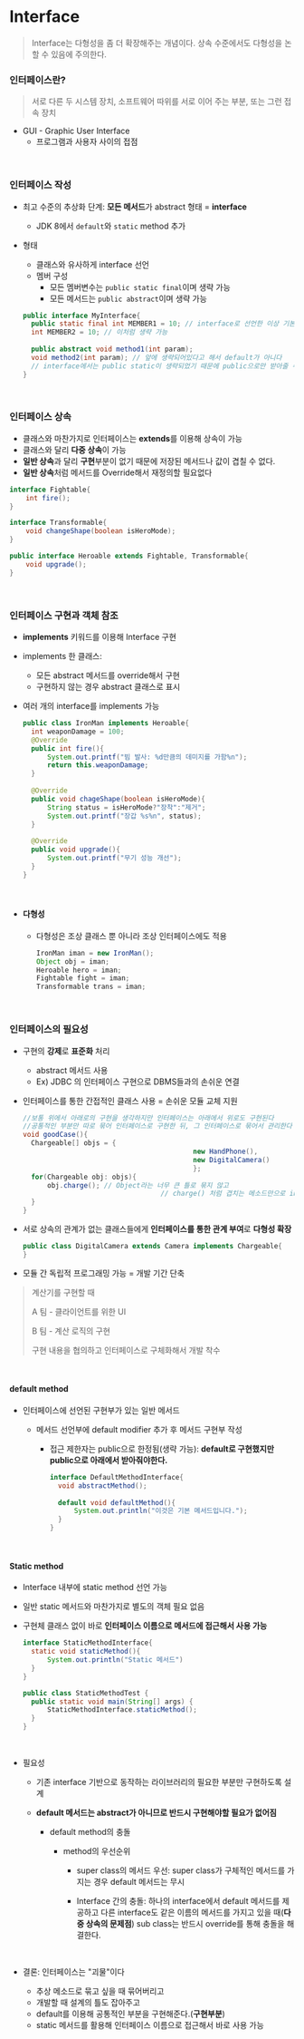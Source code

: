 # Interface

> Interface는 다형성을 좀 더 확장해주는 개념이다. 상속 수준에서도 다형성을 논할 수 있음에 주의한다.

### 인터페이스란?

> 서로 다른 두 시스템 장치, 소프트웨어 따위를 서로 이어 주는 부분, 또는 그런 접속 장치

* GUI - Graphic User Interface
  * 프로그램과 사용자 사이의 접점

​		    

### 인터페이스 작성

* 최고 수준의 추상화 단계: **모든 메서드**가 abstract 형태 = **interface**

  * JDK 8에서 ```default```와 `static` method 추가

* 형태

  * 클래스와 유사하게 interface 선언
  * 멤버 구성
    * 모든 멤버변수는 `public static final`이며 생략 가능
    * 모든 메서드는 `public abstract`이며 생략 가능

  ```java
  public interface MyInterface{
  	public static final int MEMBER1 = 10; // interface로 선언한 이상 기본 형식
  	int MEMBER2 = 10; // 이처럼 생략 가능
    
    public abstract void method1(int param);
    void method2(int param); // 앞에 생략되어있다고 해서 default가 아니다
    // interface에서는 public static이 생략되었기 때문에 public으로만 받아줄 수 있다.
  }
  ```

​		    

### 인터페이스 상속

* 클래스와 마찬가지로 인터페이스는 **extends**를 이용해 상속이 가능
* 클래스와 달리 **다중 상속**이 가능
* **일반 상속**과 달리 **구현**부분이 없기 때문에 저장된 메서드나 값이 겹칠 수 없다.
* **일반 상속**처럼 메서드를 Override해서 재정의할 필요없다

```java
interface Fightable{
	int fire();
}

interface Transformable{
	void changeShape(boolean isHeroMode);
}

public interface Heroable extends Fightable, Transformable{
	void upgrade();
}
```

​		    

### 인터페이스 구현과 객체 참조

* **implements** 키워드를 이용해 Interface 구현

* implements 한 클래스:

  * 모든 abstract 메서드를 override해서 구현
  * 구현하지 않는 경우 abstract 클래스로 표시

* 여러 개의 interface를 implements 가능

  ```java
  public class IronMan implements Heroable{
  	int weaponDamage = 100;
  	@Override
  	public int fire(){
  		System.out.printf("빔 발사: %d만큼의 데미지를 가함%n");
  		return this.weaponDamage;
  	}
  	
    @Override
  	public void chageShape(boolean isHeroMode){
  		String status = isHeroMode?"장착":"제거";
  		System.out.printf("장갑 %s%n", status);
  	}
    
    @Override
    public void upgrade(){
  		System.out.printf("무기 성능 개선");
    }
  }
  ```

  ​		     

* #### 다형성

  * 다형성은 조상 클래스 뿐 아니라 조상 인터페이스에도 적용

    ```java
    IronMan iman = new IronMan();
    Object obj = iman;
    Heroable hero = iman;
    Fightable fight = iman;
    Transformable trans = iman;
    ```

​		    

### 인터페이스의 필요성

* 구현의 **강제**로 **표준화** 처리

  * abstract 메서드 사용
  * Ex) JDBC 의 인터페이스 구현으로 DBMS들과의 손쉬운 연결

* 인터페이스를 통한 간접적인 클래스 사용 = 손쉬운 모듈 교체 지원

  ```java
  //보통 위에서 아래로의 구현을 생각하지만 인터페이스는 아래에서 위로도 구현된다
  //공통적인 부분만 따로 묶어 인터페이스로 구현한 뒤, 그 인터페이스로 묶어서 관리한다
  void goodCase(){
  	Chargeable[] objs = {
  											new HandPhone(),
  											new DigitalCamera()
  											};
  	for(Chargeable obj: objs){
  		obj.charge(); // Object라는 너무 큰 틀로 묶지 않고
  									// charge() 처럼 겹치는 메소드만으로 interface로 구현
  	}
  }
  ```

* 서로 상속의 관계가 없는 클래스들에게 **인터페이스를 통한 관계 부여**로 **다형성 확장**

  ```java
  public class DigitalCamera extends Camera implements Chargeable{
  }
  ```

* 모듈 간 독립적 프로그래밍 가능 = 개발 기간 단축

> 계산기를 구현할 때
>
> A 팀 - 클라이언트를 위한 UI
>
> B 팀 - 계산 로직의 구현
>
> 구현 내용을 협의하고 인터페이스로 구체화해서 개발 착수

​		    

#### default method

* 인터페이스에 선언된 구현부가 있는 일반 메서드

  * 메서드 선언부에 default modifier 추가 후 메서드 구현부 작성

    * 접근 제한자는 public으로 한정됨(생략 가능): **default로 구현했지만 public으로 아래에서 받아줘야한다.**

      ```java
      interface DefaultMethodInterface{
      	void abstractMethod();
      	
      	default void defaultMethod(){
      		System.out.println("이것은 기본 메서드입니다.");
      	}
      }
      ```

​		    

#### Static method

* Interface 내부에 static method 선언 가능

* 일반 static 메서드와 마찬가지로 별도의 객체 필요 없음

* 구현체 클래스 없이 바로 **인터페이스 이름으로 메서드에 접근해서 사용 가능**

  ```java
  interface StaticMethodInterface{
  	static void staticMethod(){
  		System.out.println("Static 메서드")
  	}
  }
  
  public class StaticMethodTest {
  	public static void main(String[] args) {
  		StaticMethodInterface.staticMethod();	
  	}
  }
  ```

  ​		      

* 필요성

  * 기존 interface 기반으로 동작하는 라이브러리의 필요한 부분만 구현하도록 설계

  * **default 메서드는 abstract가 아니므로 반드시 구현해야할 필요가 없어짐**

    * default method의 충돌

      * method의 우선순위

        * super class의 메서드 우선: super class가 구체적인 메서드를 가지는 경우 default 메서드는 무시

        * Interface 간의 충돌: 하나의 interface에서 default 메서드를 제공하고 다른 interface도 같은 이름의 메서드를 가지고 있을 때(**다중 상속의 문제점**) sub class는 반드시 override를 통해 충돌을 해결한다.

          ​			   

* 결론: 인터페이스는 "괴물"이다

  * 추상 메소드로 묶고 싶을 때 묶어버리고
  * 개발할 때 설계의 틀도 잡아주고
  * default를 이용해 공통적인 부분을 구현해준다.(**구현부분**)
  * static 메서드를 활용해 인터페이스 이름으로 접근해서 바로 사용 가능

  